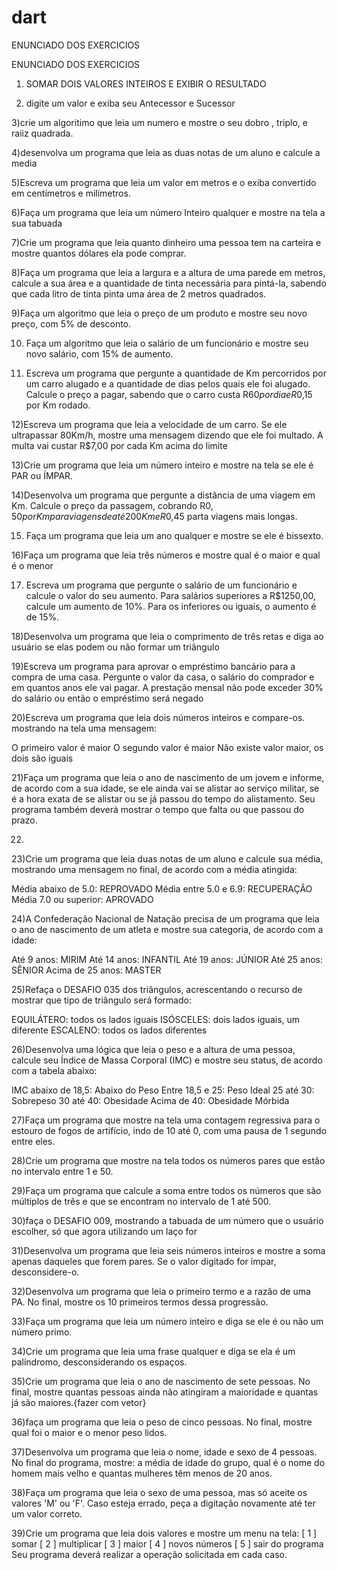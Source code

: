 # dart
ENUNCIADO DOS EXERCICIOS 


ENUNCIADO DOS EXERCICIOS 

1) SOMAR DOIS VALORES INTEIROS E EXIBIR O RESULTADO

2) digite um valor e exiba seu Antecessor e Sucessor

3)crie um algoritimo que leia um  numero e mostre  o seu dobro , triplo, e raiiz quadrada.

4)desenvolva um programa que leia as duas notas  de um aluno  e calcule a media

5)Escreva um programa que leia um valor em metros e o exiba convertido em centímetros e milímetros.

6)Faça um programa que leia um número Inteiro qualquer e mostre na tela a sua tabuada

7)Crie um programa que leia quanto dinheiro uma pessoa tem na carteira e mostre quantos dólares ela pode comprar.


8)Faça um programa que leia a largura e a altura de uma parede em metros, calcule a sua área e a quantidade de tinta necessária para pintá-la, sabendo que cada litro de tinta pinta uma área de 2 metros quadrados.

9)Faça um algoritmo que leia o preço de um produto e mostre seu novo preço, com 5% de desconto.

10) Faça um algoritmo que leia o salário de um funcionário e mostre seu novo salário, com 15% de aumento.

11) Escreva um programa que pergunte a quantidade de Km percorridos por um carro alugado e a quantidade de dias pelos quais ele foi alugado. Calcule o preço a pagar, sabendo que o carro custa R$60 por dia e R$0,15 por Km rodado.


12)Escreva um programa que leia a velocidade de um carro. Se ele ultrapassar 80Km/h, mostre uma mensagem dizendo que ele foi multado. A multa vai custar R$7,00 por cada Km acima do limite

13)Crie um programa que leia um número inteiro e mostre na tela se ele é PAR ou ÍMPAR.



14)Desenvolva um programa que pergunte a distância de uma viagem em Km. Calcule o preço da passagem, cobrando R$0,50 por Km para viagens de até 200Km e R$0,45 parta viagens mais longas.


15) Faça um programa que leia um ano qualquer e mostre se ele é bissexto.


16)Faça um programa que leia três números e mostre qual é o maior e qual é o menor

17) Escreva um programa que pergunte o salário de um funcionário e calcule o valor do seu aumento. Para salários superiores a R$1250,00, calcule um aumento de 10%. Para os inferiores ou iguais, o aumento é de 15%.

18)Desenvolva um programa que leia o comprimento de três retas e diga ao usuário se elas podem ou não formar um triângulo

19)Escreva um programa para aprovar o empréstimo bancário para a compra de uma casa. Pergunte o valor da casa, o salário do comprador e em quantos anos ele vai pagar. A prestação mensal não pode exceder 30% do salário ou então o empréstimo será negado

20)Escreva um programa que leia dois números inteiros e compare-os. mostrando na tela uma mensagem:

O primeiro valor é maior
O segundo valor é maior
Não existe valor maior, os dois são iguais

21)Faça um programa que leia o ano de nascimento de um jovem e informe, de acordo com a sua idade, se ele ainda vai se alistar ao serviço militar, se é a hora exata de se alistar ou se já passou do tempo do alistamento. Seu programa também deverá mostrar o tempo que falta ou que passou do prazo.

22)


23)Crie um programa que leia duas notas de um aluno e calcule sua média, mostrando uma mensagem no final, de acordo com a média atingida:

Média abaixo de 5.0: REPROVADO
Média entre 5.0 e 6.9: RECUPERAÇÃO
Média 7.0 ou superior: APROVADO


24)A Confederação Nacional de Natação precisa de um programa que leia o ano de nascimento de um atleta e mostre sua categoria, de acordo com a idade:

Até 9 anos: MIRIM
Até 14 anos: INFANTIL
Até 19 anos: JÚNIOR
Até 25 anos: SÊNIOR
Acima de 25 anos: MASTER

25)Refaça o DESAFIO 035 dos triângulos, acrescentando o recurso de mostrar que tipo de triângulo será formado:

EQUILÁTERO: todos os lados iguais
ISÓSCELES: dois lados iguais, um diferente
ESCALENO: todos os lados diferentes

26)Desenvolva uma lógica que leia o peso e a altura de uma pessoa, calcule seu Índice de Massa Corporal (IMC) e mostre seu status, de acordo com a tabela abaixo:

IMC abaixo de 18,5: Abaixo do Peso
Entre 18,5 e 25: Peso Ideal
25 até 30: Sobrepeso
30 até 40: Obesidade
Acima de 40: Obesidade Mórbida

27)Faça um programa que mostre na tela uma contagem regressiva para o estouro de fogos de artifício, indo de 10 até 0, com uma pausa de 1 segundo entre eles.

28)Crie um programa que mostre na tela todos os números pares que estão no intervalo entre 1 e 50.

29)Faça um programa que calcule a soma entre todos os números que são múltiplos de três e que se encontram no intervalo de 1 até 500.


30)faça o DESAFIO 009, mostrando a tabuada de um número que o usuário escolher, só que agora utilizando um laço for

31)Desenvolva um programa que leia seis números inteiros e mostre a soma apenas daqueles que forem pares. Se o valor digitado for ímpar, desconsidere-o.

32)Desenvolva um programa que leia o primeiro termo e a razão de uma PA. No final, mostre os 10 primeiros termos dessa progressão.

33)Faça um programa que leia um número inteiro e diga se ele é ou não um número primo.

34)Crie um programa que leia uma frase qualquer e diga se ela é um palíndromo, desconsiderando os espaços.

35)Crie um programa que leia o ano de nascimento de sete pessoas. No final, mostre quantas pessoas ainda não atingiram a maioridade e quantas já são maiores.{fazer com vetor} 

36)faça um programa que leia o peso de cinco pessoas. No final, mostre qual foi o maior e o menor peso lidos.

37)Desenvolva um programa que leia o nome, idade e sexo de 4 pessoas. No final do programa, mostre: a média de idade do grupo, qual é o nome do homem mais velho e quantas mulheres têm menos de 20 anos.

38)Faça um programa que leia o sexo de uma pessoa, mas só aceite os valores 'M' ou 'F'. Caso esteja errado, peça a digitação novamente até ter um valor correto.

39)Crie um programa que leia dois valores e mostre um menu na tela: [ 1 ] somar [ 2 ] multiplicar [ 3 ] maior [ 4 ] novos números [ 5 ] sair do programa Seu programa deverá realizar a operação solicitada em cada caso.

